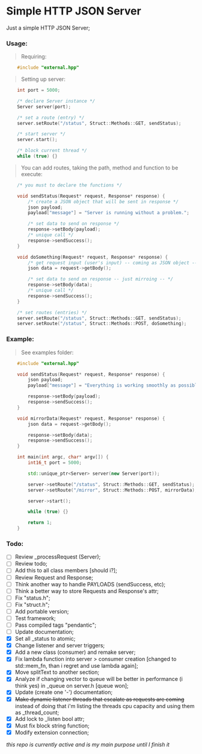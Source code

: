 # Simple HTTP JSON Server

Just a simple HTTP JSON Server;

### Usage:

> Requiring:
```cpp
	#include "external.hpp"
```

> Setting up server:
```cpp
	int port = 5000;

	/* declare Server instance */
    Server server(port);

    /* set a route (entry) */
    server.setRoute("/status", Struct::Methods::GET, sendStatus);

    /* start server */
    server.start();

    /* block current thread */
    while (true) {}
```

> You can add routes, taking the path, method and function to be execute:
```cpp
	/* you must to declare the functions */

	void sendStatus(Request* request, Response* response) {
		/* create a JSON object that will be sent in response */
	    json payload;
	    payload["message"] = "Server is running without a problem.";

	    /* set data to send on response */
	    response->setBody(payload);
	    /* unique call */
	    response->sendSuccess();
	}

	void doSomething(Request* request, Response* response) {
		/* get request input (user's input) -- coming as JSON object -- */
	    json data = request->getBody();

	    /* set data to send on response -- just mirroing -- */
	    response->setBody(data);
	    /* unique call */
	    response->sendSuccess();
	}

    /* set routes (entries) */
    server.setRoute("/status", Struct::Methods::GET, sendStatus);
    server.setRoute("/status", Struct::Methods::POST, doSomething);
```

> 

### Example:

> See examples folder:
```cpp
	#include "external.hpp"

	void sendStatus(Request* request, Response* response) {
	    json payload;
	    payload["message"] = "Everything is working smoothly as possible.";

	    response->setBody(payload);
	    response->sendSuccess();
	}

	void mirrorData(Request* request, Response* response) {
	    json data = request->getBody();

	    response->setBody(data);
	    response->sendSuccess();
	}

	int main(int argc, char* argv[]) {
	    int16_t port = 5000;

	    std::unique_ptr<Server> server(new Server(port));

	    server->setRoute("/status", Struct::Methods::GET, sendStatus);
	    server->setRoute("/mirror", Struct::Methods::POST, mirrorData);

	    server->start();

	    while (true) {}

	    return 1;
	}
```

### Todo:

- [ ] Review _processRequest (Server);
- [ ] Review todo;
- [ ] Add this to all class members [should i?];
- [ ] Review Request and Response;
- [ ] Think another way to handle PAYLOADS (sendSuccess, etc);
- [ ] Think a better way to store Requests and Response's attr;
- [ ] Fix "status.h";
- [ ] Fix "struct.h";
- [ ] Add portable version;
- [ ] Test framework;
- [ ] Pass compiled tags "pendantic";
- [ ] Update documentation;
- [x] Set all _status to atomic;
- [x] Change listener and server triggers;
- [x] Add a new class (consumer) and remake server;
- [x] Fix lambda function into server > consumer creation [changed to std::mem_fn, than i regret and use lambda again];
- [x] Move splitText to another section;
- [x] Analyze if changing vector to queue will be better in performance (i think yes) in _queue on server.h [queue won];
- [x] Update (create one '-') documentation;
- [x] ~~Make dynamic listener threads that escalate as requests are coming~~ instead of doing that i'm listing the threads cpu capacity and using them as _thread_count;
- [x] Add lock to _listen bool attr;
- [x] Must fix block string function;
- [x] Modify extension connection;

*this repo is currently active and is my main purpose until I finish it*
